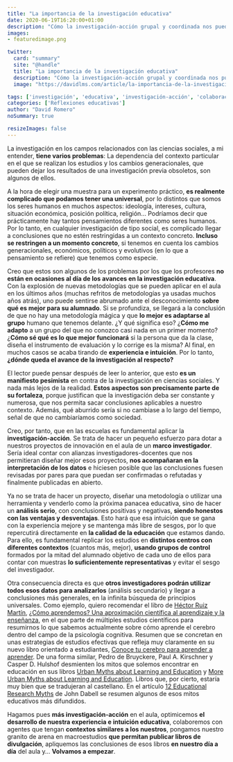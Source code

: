 ```yaml
---
title: "La importancia de la investigación educativa"
date: 2020-06-19T16:20:00+01:00
description: "Cómo la investigación-acción grupal y coordinada nos puede llevar a la mejora de la educación"
images:
- featuredimage.png

twitter:
  card: "summary"
  site: "@handle"
  title: "La importancia de la investigación educativa"
  description: "Cómo la investigación-acción grupal y coordinada nos puede llevar a la mejora de la educación"
  image: "https://davidlms.com/article/la-importancia-de-la-investigaci%C3%B3n-educativa/featuredimage.jpg"

tags: ['investigación', 'educativa', 'investigación-acción', 'colaboración', 'innovación', 'honestidad']
categories: ['Reflexiones educativas']
author: "David Romero"
noSummary: true

resizeImages: false
---
```

La investigación en los campos relacionados con las ciencias sociales, a mi entender, **tiene varios problemas**: La dependencia del contexto particular en el que se realizan los estudios y los cambios generacionales, que pueden dejar los resultados de una investigación previa obsoletos, son algunos de ellos.

A la hora de elegir una muestra para un experimento práctico, **es realmente complicado que podamos tener una universal**, por lo distintos que somos los seres humanos en muchos aspectos: ideología, intereses, cultura, situación económica, posición política, religión… Podríamos decir que prácticamente hay tantos pensamientos diferentes como seres humanos. Por lo tanto, en cualquier investigación de tipo social, es complicado llegar a conclusiones que no estén restringidas a un contexto concreto. **Incluso se restringen a un momento concreto**, si tenemos en cuenta los cambios generacionales, económicos, políticos y evolutivos (en lo que a pensamiento se refiere) que tenemos como especie.

Creo que estos son algunos de los problemas por los que los profesores **no están en ocasiones al día de los avances en la investigación educativa**. Con la explosión de nuevas metodologías que se pueden aplicar en el aula en los últimos años (muchas refritos de metodologías ya usadas muchos años atrás), uno puede sentirse abrumado ante el desconocimiento **sobre qué es mejor para su alumnado**. Si se profundiza, se llegará a la conclusión de que no hay una metodología mágica y que **lo mejor es adaptarse al grupo** humano que tenemos delante. ¿Y qué significa eso? ¿**Cómo me adapto** a un grupo del que no conozco casi nada en un primer momento? ¿**Cómo sé qué es lo que mejor funcionará** si la persona que da la clase, diseña el instrumento de evaluación y lo corrige es la misma? Al final, en muchos casos se acaba tirando de **experiencia e intuición**. Por lo tanto, **¿dónde queda el avance de la investigación al respecto?**

El lector puede pensar después de leer lo anterior, que esto **es un manifiesto pesimista** en contra de la investigación en ciencias sociales. Y nada más lejos de la realidad. **Estos aspectos son precisamente parte de su fortaleza**, porque justifican que la investigación deba ser constante y numerosa, que nos permita sacar conclusiones aplicables a nuestro contexto. Además, qué aburrido sería si no cambiase a lo largo del tiempo, señal de que no cambiaríamos como sociedad.

Creo, por tanto, que en las escuelas es fundamental aplicar la **investigación-acción**. Se trata de hacer un pequeño esfuerzo para dotar a nuestros proyectos de innovación en el aula de un **marco investigador**. Sería ideal contar con alianzas investigadores-docentes que nos permitieran diseñar mejor esos proyectos, **nos acompañaran en la interpretación de los datos** e hiciesen posible que las conclusiones fuesen revisadas por pares para que puedan ser confirmadas o refutadas y finalmente publicadas en abierto.

Ya no se trata de hacer un proyecto, diseñar una metodología o utilizar una herramienta y venderlo como la próxima panacea educativa, sino de hacer un **análisis serio**, con conclusiones positivas y negativas, **siendo honestos con las ventajas y desventajas**. Esto hará que esa intuición que se gana con la experiencia mejore y se mantenga más libre de sesgos, por lo que repercutirá directamente en **la calidad de la educación** que estamos dando. Para ello, es fundamental replicar los estudios en **distintos centros con diferentes contextos** (cuantos más, mejor), **usando grupos de control** formados por la mitad del alumnado objetivo de cada uno de ellos para contar con muestras **lo suficientemente representativas** y evitar el sesgo del investigador.

Otra consecuencia directa es que **otros investigadores podrán utilizar todos esos datos para analizarlos** (análisis secundario) y llegar a conclusiones más generales, en la infinita búsqueda de principios universales. Como ejemplo, quiero recomendar el libro de [Héctor Ruiz Martín](https://twitter.com/hruizmartin?lang=es),  [¿Cómo aprendemos? Una aproximación científica al aprendizaje y la enseñanza](https://www.grao.com/es/producto/como-aprendemos-ee001), en el que parte de múltiples estudios científicos para resumirnos lo que sabemos actualmente sobre cómo aprende el cerebro dentro del campo de la psicología cognitiva. Resumen que se concretan en unas estrategias de estudios efectivas que refleja muy claramente en su nuevo libro orientado a estudiantes, [Conoce tu cerebro para aprender a aprender](https://www.amazon.es/Conoce-cerebro-para-aprender/dp/8412213432/ref=pd_lpo_14_t_0/261-5173455-8035561?_encoding=UTF8&pd_rd_i=8412213432&pd_rd_r=b2def0e5-fdee-4ceb-98a1-3e747d38b363&pd_rd_w=zWQhR&pd_rd_wg=8el9f&pf_rd_p=4221015a-01c7-4a3d-a84d-985d938e9995&pf_rd_r=12BGTKBDCYK59ZHFN49Y&psc=1&refRID=12BGTKBDCYK59ZHFN49Y). De una forma similar, Pedro de Bruyckere, Paul A. Kirschner y Casper D. Hulshof desmienten los mitos que solemos encontrar en educación en sus libros [Urban Myths about Learning and Education](https://www.elsevier.com/books/urban-myths-about-learning-and-education/de-bruyckere/978-0-12-801537-7) y [More Urban Myths about Learning and Education](https://www.amazon.es/Urban-Myths-About-Learning-Education/dp/0815354584). Libros que, por cierto, estaría muy bien que se tradujeran al castellano. En el artículo [12 Educational Research Myths](https://www.teachertoolkit.co.uk/2017/12/26/20-research-myths/) de John Dabell se resumen algunos de esos mitos educativos más difundidos.

Hagamos pues **más investigación-acción** en el aula, optimicemos **el desarrollo de nuestra experiencia e intuición educativa**, colaboremos con agentes que tengan **contextos similares a los nuestros**, pongamos nuestro granito de arena en macroestudios **que permitan publicar libros de divulgación**, apliquemos las conclusiones de esos libros **en nuestro día a día** del aula y… **Volvamos a empezar**.